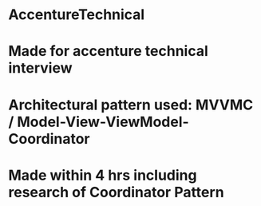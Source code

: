 # AccentureTechnical
# Made for accenture technical interview
# Architectural pattern used: MVVMC / Model-View-ViewModel-Coordinator
# Made within 4 hrs including research of Coordinator Pattern
